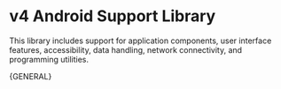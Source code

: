 # v4 Android Support Library

This library includes support for application components, user interface features, accessibility, data handling, network connectivity, and programming utilities.


{GENERAL}